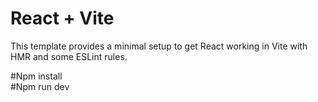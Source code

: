 # React + Vite

This template provides a minimal setup to get React working in Vite with HMR and some ESLint rules.

#Npm install <br>
#Npm run dev
